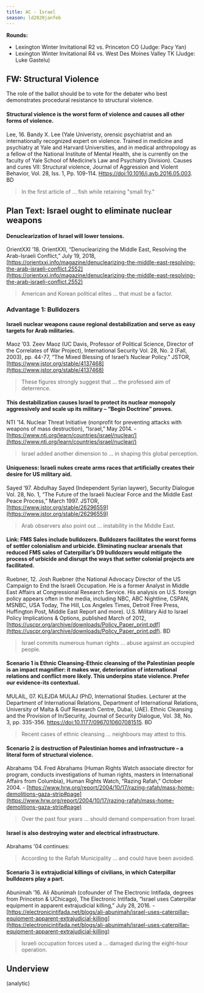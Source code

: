 ```yaml
---
title: AC - Israel
season: ld2020janfeb
---
```


**Rounds:**
* Lexington Winter Invitational R2 vs. Princeton CO (Judge: Pacy Yan)
* Lexington Winter Invitational R4 vs. West Des Moines Valley TK (Judge: Luke Gastelu)

## FW: Structural Violence
The role of the ballot should be to vote for the debater who best demonstrates procedural resistance to structural violence.

#### Structural violence is the worst form of violence and causes all other forms of violence. 
Lee, 16. Bandy X. Lee (Yale Univeristy, orensic psychiatrist and an internationally recognized expert on violence.  Trained in medicine and psychiatry at Yale and Harvard Universities, and in medical anthropology as a fellow of the National Institute of Mental Health, she is currently on the faculty of Yale School of Medicine’s Law and Psychiatry Division). Causes and cures VII: Structural violence, Journal of Aggression and Violent Behavior, Vol. 28, Iss. 1, Pp. 109-114. [Https://doi:10.1016/j.avb.2016.05.003](Https://doi:10.1016/j.avb.2016.05.003). BD
> In the first article of ... fish while retaining "small fry."

## Plan Text: Israel ought to eliminate nuclear weapons

#### Denuclearization of Israel will lower tensions.
OrientXXI ’18. OrientXXI, “Denuclearizing the Middle East, Resolving the Arab-Israeli Conflict,” July 19, 2018, [https://orientxxi.info/magazine/denuclearizing-the-middle-east-resolving-the-arab-israeli-conflict,2552](https://orientxxi.info/magazine/denuclearizing-the-middle-east-resolving-the-arab-israeli-conflict,2552)
> American and Korean political elites ... that must be a factor.

### Advantage 1: Bulldozers

#### Israeli nuclear weapons cause regional destabilization and serve as easy targets for Arab militaries.
Maoz ’03. Zeev Maoz (UC Davis, Professor of Political Science, Director of the Correlates of War Project), International Security Vol. 28, No. 2 (Fall, 2003), pp. 44-77, “The Mixed Blessing of Israel’s Nuclear Policy.” JSTOR, [https://www.jstor.org/stable/4137468](https://www.jstor.org/stable/4137468)
> These figures strongly suggest that ... the professed aim of deterrence.

#### This destabilization causes Israel to protect its nuclear monopoly aggressively and scale up its military – “Begin Doctrine” proves.
NTI ’14. Nuclear Threat Initiative (nonprofit for preventing attacks with weapons of mass destruction), “Israel,” May 2014. - [https://www.nti.org/learn/countries/israel/nuclear/](https://www.nti.org/learn/countries/israel/nuclear/)
> Israel added another dimension to ... in shaping this global perception.

#### Uniqueness: Israeli nukes create arms races that artificially creates their desire for US military aid.
Sayed ’97. Abdulhay Sayed (Independent Syrian laywer), Security Dialogue Vol. 28, No. 1,  “The Future of the Israeli Nuclear Force and the Middle East Peace Process,” March 1997. JSTOR, [https://www.jstor.org/stable/26296559](https://www.jstor.org/stable/26296559)
> Arab observers also point out ... instability in the Middle East.

#### Link: FMS Sales include bulldozers. Bulldozers facilitates the worst forms of settler colonialism and urbicide. Eliminating nuclear arsenals that reduced FMS sales of Caterpillar’s D9 bulldozers would mitigate the process of urbicide and disrupt the ways that setter colonial projects are facilitated. 
Ruebner, 12. Josh Ruebner (the National Advocacy Director of the US Campaign to End the Israeli Occupation. He is a former Analyst in Middle East Affairs at Congressional Research Service. His analysis on U.S. foreign policy appears often in the media, including NBC, ABC Nightline, CSPAN, MSNBC, USA Today, The Hill, Los Angeles Times, Detroit Free Press, Huffington Post, Middle East Report and more). U.S. Military Aid to Israel Policy Implications & Options, published March of 2012, [https://uscpr.org/archive/downloads/Policy_Paper_print.pdf](https://uscpr.org/archive/downloads/Policy_Paper_print.pdf). BD
> Israel commits numerous human rights ... abuse against an occupied people.

#### Scenario 1 is Ethnic Cleansing-Ethnic cleansing of the Palestinian people is an impact magnifier: it makes war, deterioration of international relations and conflict more likely. This underpins state violence. Prefer our evidence-its contextual. 
MULAlL, 07. KLEJDA MULAJ (PhD, International Studies. Lecturer at the Department of International Relations, Department of International Relations, University of Malta & Gulf Research Centre, Dubai, UAE). Ethnic Cleansing and the Provision of In/Security, Journal of Security Dialogue, Vol. 38, No. 3, pp. 335-356. [https://doi:10.1177/0967010607081515](https://doi:10.1177/0967010607081515). BD
> Recent cases of ethnic cleansing ... neighbours may attest to this.

#### Scenario 2 is destruction of Palestinian homes and infrastructure – a literal form of structural violence. 
Abrahams ’04. Fred Abrahams (Human Rights Watch associate director for program, conducts investigations of human rights, masters in International Affairs from Columbia), Human Rights Watch, “Razing Rafah,” October 2004. - [https://www.hrw.org/report/2004/10/17/razing-rafah/mass-home-demolitions-gaza-strip#page](https://www.hrw.org/report/2004/10/17/razing-rafah/mass-home-demolitions-gaza-strip#page)
> Over the past four years ... should demand compensation from Israel.

#### Israel is also destroying water and electrical infrastructure.
Abrahams '04 continues:
> According to the Rafah Municipality ... and could have been avoided.

#### Scenario 3 is extrajudicial killings of civilians, in which Caterpillar bulldozers play a part.
Abunimah ’16. Ali Abunimah (cofounder of The Electronic Intifada, degrees from Princeton & UChicago), The Electronic Intifada, “Israel uses Caterpillar equipment in apparent extrajudicial killing,” July 28, 2016. - [https://electronicintifada.net/blogs/ali-abunimah/israel-uses-caterpillar-equipment-apparent-extrajudicial-killing](https://electronicintifada.net/blogs/ali-abunimah/israel-uses-caterpillar-equipment-apparent-extrajudicial-killing)
> Israeli occupation forces used a ... damaged during the eight-hour operation.

## Underview
(analytic)